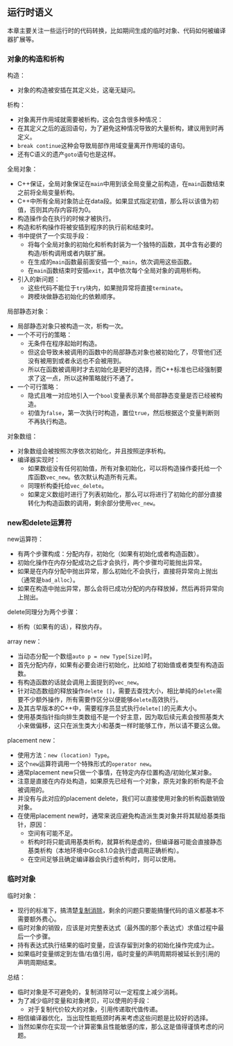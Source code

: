 ## 运行时语义

本章主要关注一些运行时的代码转换，比如期间生成的临时对象、代码如何被编译器扩展等。

### 对象的构造和析构

构造：
- 对象的构造被安插在其定义处，这毫无疑问。

析构：
- 对象离开作用域就需要被析构，这会包含很多种情况：
- 在其定义之后的返回语句，为了避免这种情况导致的大量析构，建议用到时再定义。
- `break continue`这种会导致局部作用域变量离开作用域的语句。
- 还有C语义的遗产`goto`语句也是这样。

全局对象：
- C++保证，全局对象保证在`main`中用到该全局变量之前构造，在`main`函数结束之前将全局变量析构。
- C++中所有全局对象防止在data段。如果显式指定初值，那么将以该值为初值，否则其内存内容将为0。
- 构造操作会在执行的时候才被执行。
- 构造和析构操作将被安插到程序的执行前和结束时。
- 书中提供了一个实现手段：
    - 将每个全局对象的初始化和析构封装为一个独特的函数，其中含有必要的构造/析构调用或者内联扩展。
    - 在生成的`main`函数最前面安插一个`_main`，依次调用这些函数。
    - 在`main`函数结束时安插`exit`，其中依次每个全局对象的调用析构。
- 引入的新问题：
    - 这些代码不能位于`try`块内，如果抛异常将直接`terminate`。
    - 跨模块做静态初始化的依赖顺序。

局部静态对象：
- 局部静态对象只被构造一次，析构一次。
- 一个不可行的策略：
    - 无条件在程序起始时构造。
    - 但这会导致未被调用的函数中的局部静态对象也被初始化了，尽管他们还没有被用到或者永远也不会被用到。
    - 所以在函数被调用时才去初始化是更好的选择，而C++标准也已经强制要求了这一点，所以这种策略就行不通了。
- 一个可行策略：
    - 隐式且唯一对应地引入一个`bool`变量表示某个局部静态变量是否已经被构造。
    - 初值为`false`，第一次执行时构造，置位`true`，然后根据这个变量判断则不再执行构造。

对象数组：
- 对象数组会被按照次序依次初始化，并且按照逆序析构。
- 编译器实现时：
    - 如果数组没有任何初始值，所有对象初始化，可以将构造操作委托给一个库函数`vec_new`。依次默认构造所有元素。
    - 同理析构委托给`vec_delete`。
    - 如果定义数组时进行了列表初始化，那么可以将进行了初始化的部分直接转化为构造函数的调用，剩余部分使用`vec_new`。


### new和delete运算符

new运算符：
- 有两个步骤构成：分配内存，初始化（如果有初始化或者构造函数）。
- 初始化操作在内存分配成功之后才会执行，两个步骤均可能抛出异常。
- 如果是在内存分配中抛出异常，那么初始化不会执行，直接将异常向上抛出（通常是`bad_alloc`）。
- 如果在构造中抛出异常，那么会将已成功分配的内存释放掉，然后再将异常向上抛出。

delete同理分为两个步骤：
- 析构（如果有的话），释放内存。

array new：
- 当动态分配一个数组`auto p = new Type[Size]`时。
- 首先分配内存，如果有必要会进行初始化，比如给了初始值或者类型有构造函数。
- 有构造函数的话就会调用上面提到的`vec_new`。
- 针对动态数组的释放操作`delete []`，需要去查找大小，相比单纯的`delete`需要不少额外操作，所有需要作区分以便能够`delete`高效执行。
- 及其古早版本的C++中，需要程序员显式执行`delete[]`的元素大小。
- 使用基类指针指向排生类数组不是一个好主意，因为取后续元素会按照基类大小来做偏移，这只在派生类大小和基类一样时能够工作，所以请不要这么做。

placement new：
- 使用方法：`new (location) Type`。
- 这个`new`运算符调用一个特殊形式的`operator new`。
- 通常placement new只做一个事情，在特定内存位置构造/初始化某对象。
- 注意是直接在内存处构造，如果原先已经有一个对象，原先对象的析构是不会被调用的。
- 并没有与此对应的placement delete，我们可以直接使用对象的析构函数销毁对象。
- 在使用placement new时，通常来说应避免构造派生类对象并将其赋给基类指针，原因：
    - 空间有可能不足。
    - 析构时将只能调用基类析构，就算析构是虚的，但编译器可能会直接静态基类析构（本地环境中Gcc8.1.0会执行虚调用正确析构）。
    - 在空间足够且确定编译器会执行虚析构时，则可以使用。

### 临时对象

临时对象：
- 现行的标准下，搞清楚[复制消除](https://zh.cppreference.com/w/cpp/language/copy_elision)，剩余的问题只要能搞懂代码的语义都基本不需要额外费心。
- 临时对象的销毁，应该是对完整表达式（最外围的那个表达式）求值过程中最后一个步骤。
- 持有表达式执行结果的临时变量，应该存留到对象的初始化操作完成为止。
- 如果临时变量绑定到左值/右值引用，临时变量的声明周期将被延长到引用的声明周期结束。

总结：
- 临时对象是不可避免的，复制消除可以一定程度上减少消耗。
- 为了减少临时变量和对象拷贝，可以使用的手段：
    - 对于复制代价较大的对象，引用传递取代值传递。
- 相信编译器优化，当出现性能瓶颈时再来考虑这些问题是比较好的选择。
- 当然如果你在实现一个计算密集且性能敏感的库，那么这是值得谨慎考虑的问题。